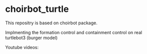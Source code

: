 # choirbot_turtle
This repositry is based on choirbot package.

Implmenting the formation control and containment control on real turtlebot3 (burger model)

Youtube videos:


